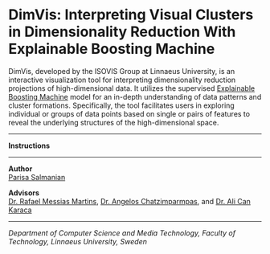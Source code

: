 # DimVis: Interpreting Visual Clusters in Dimensionality Reduction With Explainable Boosting Machine

DimVis, developed by the ISOVIS Group at Linnaeus University, is an interactive visualization tool for interpreting dimensionality reduction projections of high-dimensional data. It utilizes the supervised [Explainable Boosting Machine](https://interpret.ml/docs/ebm.html) model for an in-depth understanding of data patterns and cluster formations. Specifically, the tool facilitates users in exploring individual or groups of data points based on single or pairs of features to reveal the underlying structures of the high-dimensional space.

---

**Instructions**



---

**Author**
<br>
[Parisa Salmanian](https://www.linkedin.com/in/parisa-salmanian-a3a7811b2/)

**Advisors**
<br>
[Dr. Rafael Messias Martins](https://lnu.se/en/staff/rafael.martins/), [Dr. Angelos Chatzimparmpas](https://angeloschatzimparmpas.com/), and [Dr. Ali Can Karaca](https://avesis.yildiz.edu.tr/17218)

---

*Department of Computer Science and Media Technology, Faculty of Technology, Linnaeus University, Sweden*
